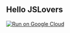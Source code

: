Hello JSLovers
-----------------

[![Run on Google Cloud](https://deploy.cloud.run/button.svg)](https://deploy.cloud.run)
